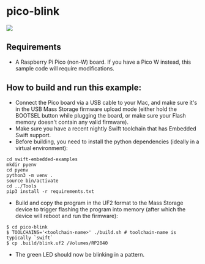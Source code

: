 # pico-blink

<img src="https://github.com/apple/swift-embedded-examples/assets/1186214/f2c45c18-f9a4-48b4-a941-1298ecc942cb">

## Requirements

- A Raspberry Pi Pico (non-W) board. If you have a Pico W instead, this sample code will require modifications.

## How to build and run this example:

- Connect the Pico board via a USB cable to your Mac, and make sure it's in the USB Mass Storage firmware upload mode (either hold the BOOTSEL button while plugging the board, or make sure your Flash memory doesn't contain any valid firmware).
- Make sure you have a recent nightly Swift toolchain that has Embedded Swift support.
- Before building, you need to install the python dependencies (ideally in a virtual environment):

```console
cd swift-embedded-examples
mkdir pyenv
cd pyenv
python3 -m venv .
source bin/activate
cd ../Tools
pip3 install -r requirements.txt
```

- Build and copy the program in the UF2 format to the Mass Storage device to trigger flashing the program into memory (after which the device will reboot and run the firmware):
``` console
$ cd pico-blink
$ TOOLCHAINS='<toolchain-name>' ./build.sh # toolchain-name is typically `swift`
$ cp .build/blink.uf2 /Volumes/RP2040
```
- The green LED should now be blinking in a pattern.
